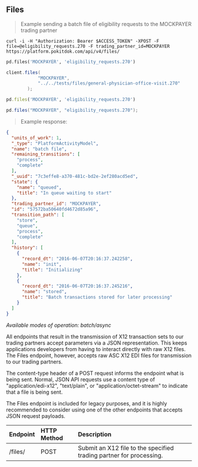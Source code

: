 ## Files
> Example sending a batch file of eligibility requests to the MOCKPAYER trading partner

```shell
curl -i -H "Authorization: Bearer $ACCESS_TOKEN" -XPOST -F file=@eligibility_requests.270 -F trading_partner_id=MOCKPAYER  https://platform.pokitdok.com/api/v4/files/
```

```python
pd.files('MOCKPAYER', 'eligibility_requests.270')
```

```csharp
client.files(
			"MOCKPAYER",
			"../../tests/files/general-physician-office-visit.270"
		);
```

```ruby
pd.files('MOCKPAYER', 'eligibility_requests.270')
```

```java
pd.files("MOCKPAYER", "eligibility_requests.270");
```

> Example response:

```json
{
  "units_of_work": 1,
  "_type": "PlatformActivityModel",
  "name": "batch file",
  "remaining_transitions": [
    "process",
    "complete"
  ],
  "_uuid": "7c3effe8-a370-481c-bd2e-2ef280acd5ed",
  "state": {
    "name": "queued",
    "title": "In queue waiting to start"
  },
  "trading_partner_id": "MOCKPAYER",
  "id": "57572ba50640fd4672d85a96",
  "transition_path": [
    "store",
    "queue",
    "process",
    "complete"
  ],
  "history": [
    {
      "record_dt": "2016-06-07T20:16:37.242258",
      "name": "init",
      "title": "Initializing"
    },
    {
      "record_dt": "2016-06-07T20:16:37.245216",
      "name": "stored",
      "title": "Batch transactions stored for later processing"
    }
  ]
}
```

*Available modes of operation: batch/async*

All endpoints that result in the transmission of X12 transaction sets to our trading partners accept parameters via a JSON representation. This keeps applications developers from having to interact directly with raw X12 files.  The Files endpoint, however, accepts raw ASC X12 EDI files for transmission to our trading partners.

The content-type header of a POST request informs the endpoint what is being sent.  Normal, JSON API requests use a content type of "application/edi-x12", "text/plain", or "application/octet-stream" to indicate that a file is being sent.

The Files endpoint is included for legacy purposes, and it is highly recommended to consider
using one of the other endpoints that accepts JSON request payloads.

| Endpoint | HTTP Method | Description                                                         |
|:---------|:------------|:--------------------------------------------------------------------|
| /files/  | POST        | Submit an X12 file to the specified trading partner for processing. |
